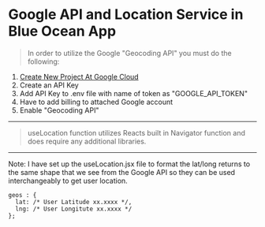 # Google API and Location Service in Blue Ocean App

>In order to utilize the Google "Geocoding API" you must do the following:
1. [Create New Project At Google Cloud](https://console.cloud.google.com/)
1. Create an API Key
1. Add API Key to .env file with name of token as "GOOGLE_API_TOKEN"
1. Have to add billing to attached Google account
1. Enable "Geocoding API"
---

>useLocation function utilizes Reacts built in Navigator function and does require any additional libraries.


***
Note: I have set up the useLocation.jsx file to format the lat/long returns to the same shape that we see from the Google API so they can be used interchangeably to get user location.

    geos : {
      lat: /* User Latitude xx.xxxx */,
      lng: /* User Longitute xx.xxxx */
    };